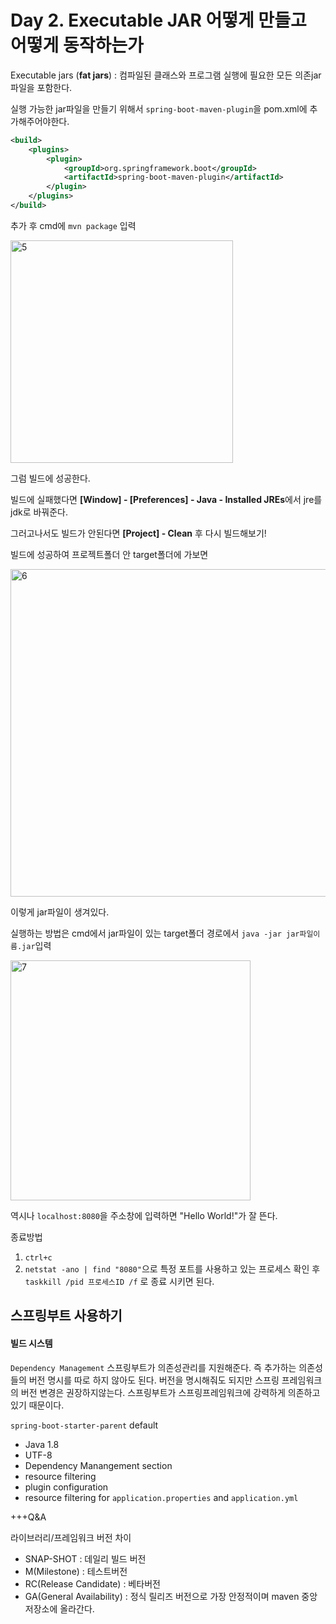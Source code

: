 # Day 2. Executable JAR 어떻게 만들고 어떻게 동작하는가

Executable jars (**fat jars**) : 컴파일된 클래스와 프로그램 실행에 필요한 모든 의존jar파일을 포함한다.



실행 가능한 jar파일을 만들기 위해서 `spring-boot-maven-plugin`을 pom.xml에 추가해주어야한다.

```xml
<build>
	<plugins>
		<plugin>
			<groupId>org.springframework.boot</groupId>
			<artifactId>spring-boot-maven-plugin</artifactId>
		</plugin>
	</plugins>
</build>
```

추가 후 cmd에 `mvn package` 입력

<img width="356" alt="5" src="https://user-images.githubusercontent.com/58761162/97861711-879c8f00-1d47-11eb-9fca-57c99ff1c57e.PNG">

그럼 빌드에 성공한다.

빌드에 실패했다면 **[Window] - [Preferences] - Java - Installed JREs**에서 jre를 jdk로 바꿔준다.

그러고나서도 빌드가 안된다면 **[Project] - Clean** 후 다시 빌드해보기!

빌드에 성공하여 프로젝트폴더 안 target폴더에 가보면

<img width="524" alt="6" src="https://user-images.githubusercontent.com/58761162/97861812-b1ee4c80-1d47-11eb-865c-9c3226c55429.PNG">

이렇게 jar파일이 생겨있다.

실행하는 방법은 cmd에서 jar파일이 있는 target폴더 경로에서 `java -jar jar파일이름.jar`입력

<img width="384" alt="7" src="https://user-images.githubusercontent.com/58761162/97862461-bcf5ac80-1d48-11eb-8859-a1b6b84a3cf5.PNG">

역시나 `localhost:8080`을 주소창에 입력하면 "Hello World!"가 잘 뜬다.

종료방법

1. `ctrl+c`
2. `netstat -ano | find "8080"`으로 특정 포트를 사용하고 있는 프로세스 확인 후
   `taskkill /pid 프로세스ID /f` 로 종료 시키면 된다.



## 스프링부트 사용하기

#### 빌드 시스템

`Dependency Management`
스프링부트가 의존성관리를 지원해준다. 즉 추가하는 의존성들의 버전 명시를 따로 하지 않아도 된다.
버전을 명시해줘도 되지만 스프링 프레임워크의 버전 변경은 권장하지않는다.
스프링부트가 스프링프레임워크에 강력하게 의존하고 있기 때문이다.



`spring-boot-starter-parent` default

- Java 1.8
- UTF-8
- Dependency Manangement section
- resource filtering
- plugin configuration
- resource filtering for `application.properties` and `application.yml`



+++Q&A

라이브러리/프레임워크 버전 차이

- SNAP-SHOT : 데일리 빌드 버전
- M(Milestone) : 테스트버전
- RC(Release Candidate) : 베타버전
- GA(General Availability) : 정식 릴리즈 버전으로 가장 안정적이며 maven 중앙 저장소에 올라간다.
